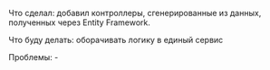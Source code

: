 Что сделал: добавил контроллеры, сгенерированные из данных, полученных через Entity Framework.

Что буду делать: оборачивать логику в единый сервис

Проблемы: -
